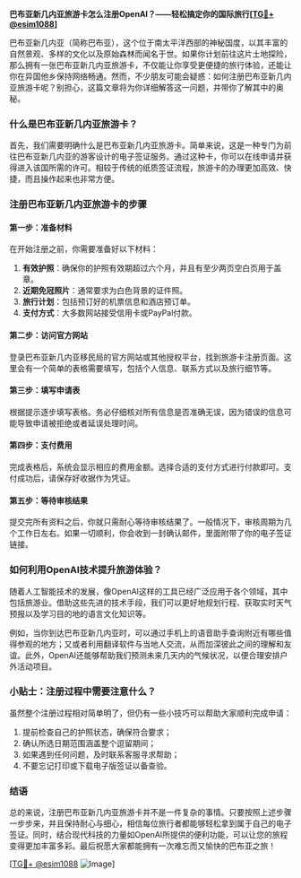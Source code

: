 **巴布亚新几内亚旅游卡怎么注册OpenAI？——轻松搞定你的国际旅行[[TG💪+ @esim1088](https://t.me/s/esim1088)]**

巴布亚新几内亚（简称巴布亚），这个位于南太平洋西部的神秘国度，以其丰富的自然景观、多样的文化以及原始森林而闻名于世。如果你计划前往这片土地探险，那么拥有一张巴布亚新几内亚旅游卡，不仅能让你享受更便捷的旅行体验，还能让你在异国他乡保持网络畅通。然而，不少朋友可能会疑惑：如何注册巴布亚新几内亚旅游卡呢？别担心，这篇文章将为你详细解答这一问题，并带你了解其中的奥秘。

### 什么是巴布亚新几内亚旅游卡？

首先，我们需要明确什么是巴布亚新几内亚旅游卡。简单来说，这是一种专门为前往巴布亚新几内亚的游客设计的电子签证服务。通过这种卡，你可以在线申请并获得进入该国所需的许可。相较于传统的纸质签证流程，旅游卡的办理更加高效、快捷，而且操作起来也非常方便。

### 注册巴布亚新几内亚旅游卡的步骤

#### 第一步：准备材料

在开始注册之前，你需要准备好以下材料：

1. **有效护照**：确保你的护照有效期超过六个月，并且有至少两页空白页用于盖章。
2. **近期免冠照片**：通常要求为白色背景的证件照。
3. **旅行计划**：包括预订好的机票信息和酒店预订单。
4. **支付方式**：大多数网站接受信用卡或PayPal付款。

#### 第二步：访问官方网站

登录巴布亚新几内亚移民局的官方网站或其他授权平台，找到旅游卡注册页面。这里会有一个简单的表格需要填写，包括个人信息、联系方式以及旅行细节等。

#### 第三步：填写申请表

根据提示逐步填写表格。务必仔细核对所有信息是否准确无误，因为错误的信息可能导致申请被拒绝或者延误处理时间。

#### 第四步：支付费用

完成表格后，系统会显示相应的费用金额。选择合适的支付方式进行付款即可。支付成功后，请保存好收据作为凭证。

#### 第五步：等待审核结果

提交完所有资料之后，你就只需耐心等待审核结果了。一般情况下，审核周期为几个工作日左右。如果一切顺利，你会收到一封确认邮件，里面附带了你的电子签证链接。

### 如何利用OpenAI技术提升旅游体验？

随着人工智能技术的发展，像OpenAI这样的工具已经广泛应用于各个领域，其中包括旅游业。借助这些先进的技术手段，我们可以更好地规划行程、获取实时天气预报以及学习目的地的语言文化知识等。

例如，当你到达巴布亚新几内亚时，可以通过手机上的语音助手查询附近有哪些值得参观的地方；又或者利用翻译软件与当地人交流，从而加深彼此之间的理解和友谊。此外，OpenAI还能够帮助我们预测未来几天内的气候状况，以便合理安排户外活动项目。

### 小贴士：注册过程中需要注意什么？

虽然整个注册过程相对简单明了，但仍有一些小技巧可以帮助大家顺利完成申请：

1. 提前检查自己的护照状态，确保符合要求；
2. 确认所选日期范围涵盖整个逗留期间；
3. 如果遇到任何问题，及时联系客服寻求帮助；
4. 不要忘记打印或下载电子版签证以备查验。

### 结语

总的来说，注册巴布亚新几内亚旅游卡并不是一件复杂的事情。只要按照上述步骤一步步来，并且保持耐心与细心，相信每位旅行者都能够轻松拿到属于自己的电子签证。同时，结合现代科技的力量如OpenAI所提供的便利功能，可以让您的旅程变得更加丰富多彩。最后祝愿大家都能拥有一次难忘而又愉快的巴布亚之旅！

[[TG💪+ @esim1088](https://t.me/s/esim1088) ![Image](https://i.postimg.cc/4NQfJmqS/Snipaste-2025-05-13-00-14-12.png)]